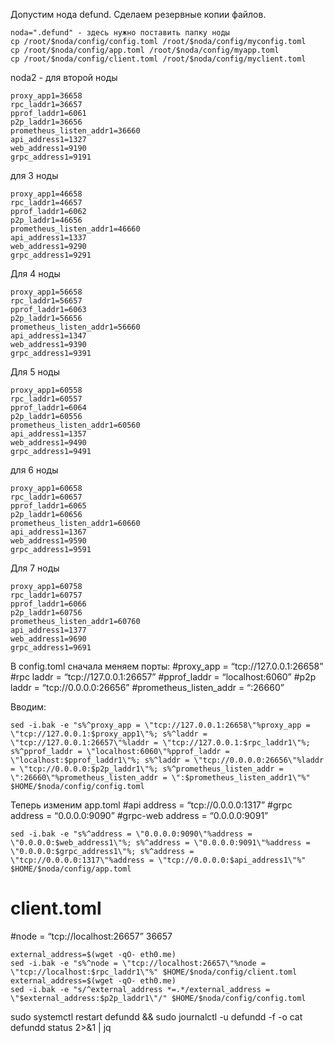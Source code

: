 Допустим нода defund. Сделаем резервные копии файлов.<br>

```
noda=".defund" - здесь нужно поставить папку ноды
cp /root/$noda/config/config.toml /root/$noda/config/myconfig.toml
cp /root/$noda/config/app.toml /root/$noda/config/myapp.toml
cp /root/$noda/config/client.toml /root/$noda/config/myclient.toml
```
noda2 - для второй ноды
```
proxy_app1=36658
rpc_laddr1=36657
pprof_laddr1=6061
p2p_laddr1=36656
prometheus_listen_addr1=36660
api_address1=1327
web_address1=9190
grpc_address1=9191
```
для 3 ноды
```
proxy_app1=46658
rpc_laddr1=46657
pprof_laddr1=6062
p2p_laddr1=46656
prometheus_listen_addr1=46660
api_address1=1337
web_address1=9290
grpc_address1=9291
```

Для 4 ноды
```
proxy_app1=56658
rpc_laddr1=56657
pprof_laddr1=6063
p2p_laddr1=56656
prometheus_listen_addr1=56660
api_address1=1347
web_address1=9390
grpc_address1=9391
```

Для 5 ноды
```
proxy_app1=60558
rpc_laddr1=60557
pprof_laddr1=6064
p2p_laddr1=60556
prometheus_listen_addr1=60560
api_address1=1357
web_address1=9490
grpc_address1=9491
```

для 6 ноды
```
proxy_app1=60658
rpc_laddr1=60657
pprof_laddr1=6065
p2p_laddr1=60656
prometheus_listen_addr1=60660
api_address1=1367
web_address1=9590
grpc_address1=9591
```
Для 7 ноды
```
proxy_app1=60758
rpc_laddr1=60757
pprof_laddr1=6066
p2p_laddr1=60756
prometheus_listen_addr1=60760
api_address1=1377
web_address1=9690
grpc_address1=9691
```
В config.toml сначала меняем порты:
#proxy_app = “tcp://127.0.0.1:26658”
#rpc laddr = “tcp://127.0.0.1:26657”
#pprof_laddr = “localhost:6060”
#p2p laddr = “tcp://0.0.0.0:26656”
#prometheus_listen_addr = “:26660”

Вводим:
```
sed -i.bak -e "s%^proxy_app = \"tcp://127.0.0.1:26658\"%proxy_app = \"tcp://127.0.0.1:$proxy_app1\"%; s%^laddr = \"tcp://127.0.0.1:26657\"%laddr = \"tcp://127.0.0.1:$rpc_laddr1\"%; s%^pprof_laddr = \"localhost:6060\"%pprof_laddr = \"localhost:$pprof_laddr1\"%; s%^laddr = \"tcp://0.0.0.0:26656\"%laddr = \"tcp://0.0.0.0:$p2p_laddr1\"%; s%^prometheus_listen_addr = \":26660\"%prometheus_listen_addr = \":$prometheus_listen_addr1\"%" $HOME/$noda/config/config.toml
```

Теперь изменим app.toml
#api address = “tcp://0.0.0.0:1317”
#grpc address = “0.0.0.0:9090”
#grpc-web address = “0.0.0.0:9091”

```
sed -i.bak -e "s%^address = \"0.0.0.0:9090\"%address = \"0.0.0.0:$web_address1\"%; s%^address = \"0.0.0.0:9091\"%address = \"0.0.0.0:$grpc_address1\"%; s%^address = \"tcp://0.0.0.0:1317\"%address = \"tcp://0.0.0.0:$api_address1\"%" $HOME/$noda/config/app.toml
```

# client.toml
#node = “tcp://localhost:26657” 36657

```
external_address=$(wget -qO- eth0.me)
sed -i.bak -e "s%^node = \"tcp://localhost:26657\"%node = \"tcp://localhost:$rpc_laddr1\"%" $HOME/$noda/config/client.toml
external_address=$(wget -qO- eth0.me)
sed -i.bak -e "s/^external_address *=.*/external_address = \"$external_address:$p2p_laddr1\"/" $HOME/$noda/config/config.toml
```

sudo systemctl restart defundd && sudo journalctl -u defundd -f -o cat
defundd status 2>&1 | jq
